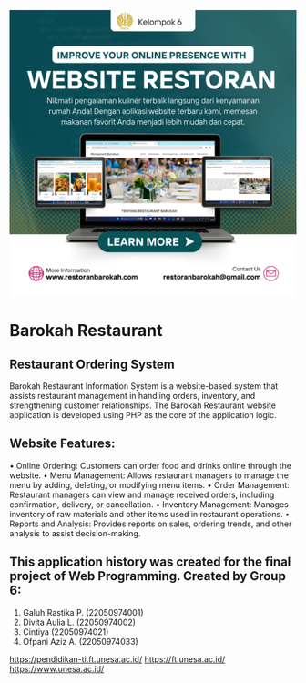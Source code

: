 
![Poster Restoran](https://github.com/galuhRastika/Restaurant_Barokah/raw/main/Poster%20Restoran.png)

# Barokah Restaurant

## Restaurant Ordering System

Barokah Restaurant Information System is a website-based system that assists restaurant management in handling orders, inventory, and strengthening customer relationships. The Barokah Restaurant website application is developed using PHP as the core of the application logic.

## Website Features:
•	Online Ordering: Customers can order food and drinks online through the website.
•	Menu Management: Allows restaurant managers to manage the menu by adding, deleting, or modifying menu items.
•	Order Management: Restaurant managers can view and manage received orders, including confirmation, delivery, or cancellation.
•	Inventory Management: Manages inventory of raw materials and other items used in restaurant operations.
•	Reports and Analysis: Provides reports on sales, ordering trends, and other analysis to assist decision-making.

## This application history was created for the final project of Web Programming. Created by Group 6:
1. Galuh Rastika P. (22050974001)
2. Divita Aulia L. (22050974002)
3. Cintiya (22050974021)
4. Ofpani Aziz A. (22050974033)

https://pendidikan-ti.ft.unesa.ac.id/ https://ft.unesa.ac.id/  https://www.unesa.ac.id/
